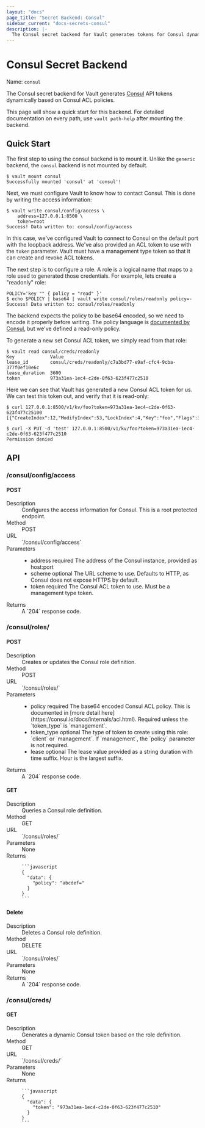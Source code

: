 ```yaml
---
layout: "docs"
page_title: "Secret Backend: Consul"
sidebar_current: "docs-secrets-consul"
description: |-
  The Consul secret backend for Vault generates tokens for Consul dynamically.
---
```


# Consul Secret Backend

Name: `consul`

The Consul secret backend for Vault generates
[Consul](http://consul.io)
API tokens dynamically based on Consul ACL policies.

This page will show a quick start for this backend. For detailed documentation
on every path, use `vault path-help` after mounting the backend.

## Quick Start

The first step to using the consul backend is to mount it.
Unlike the `generic` backend, the `consul` backend is not mounted by default.

```
$ vault mount consul
Successfully mounted 'consul' at 'consul'!
```

Next, we must configure Vault to know how to contact Consul.
This is done by writing the access information:

```
$ vault write consul/config/access \
    address=127.0.0.1:8500 \
    token=root
Success! Data written to: consul/config/access
```

In this case, we've configured Vault to connect to Consul
on the default port with the loopback address. We've also provided
an ACL token to use with the `token` parameter. Vault must have a management
type token so that it can create and revoke ACL tokens.

The next step is to configure a role. A role is a logical name that maps
to a role used to generated those credentials. For example, lets create
a "readonly" role:

```
POLICY='key "" { policy = "read" }'
$ echo $POLICY | base64 | vault write consul/roles/readonly policy=-
Success! Data written to: consul/roles/readonly
```

The backend expects the policy to be base64 encoded, so we need to encode
it properly before writing. The policy language is
[documented by Consul](https://consul.io/docs/internals/acl.html), but we've defined a read-only policy.

To generate a new set Consul ACL token, we simply read from that role:

```
$ vault read consul/creds/readonly
Key           	Value
lease_id      	consul/creds/readonly/c7a3bd77-e9af-cfc4-9cba-377f0ef10e6c
lease_duration	3600
token         	973a31ea-1ec4-c2de-0f63-623f477c2510
```

Here we can see that Vault has generated a new Consul ACL token for us.
We can test this token out, and verify that it is read-only:

```
$ curl 127.0.0.1:8500/v1/kv/foo?token=973a31ea-1ec4-c2de-0f63-623f477c25100
[{"CreateIndex":12,"ModifyIndex":53,"LockIndex":4,"Key":"foo","Flags":3304740253564472344,"Value":"YmF6"}]

$ curl -X PUT -d 'test' 127.0.0.1:8500/v1/kv/foo?token=973a31ea-1ec4-c2de-0f63-623f477c2510
Permission denied
```

## API

### /consul/config/access
#### POST

<dl class="api">
  <dt>Description</dt>
  <dd>
    Configures the access information for Consul.
    This is a root protected endpoint.
  </dd>

  <dt>Method</dt>
  <dd>POST</dd>

  <dt>URL</dt>
  <dd>`/consul/config/access`</dd>

  <dt>Parameters</dt>
  <dd>
    <ul>
      <li>
        <span class="param">address</span>
        <span class="param-flags">required</span>
        The address of the Consul instance, provided as host:port
      </li>
      <li>
        <span class="param">scheme</span>
        <span class="param-flags">optional</span>
        The URL scheme to use. Defaults to HTTP, as Consul does not expose HTTPS by default.
      </li>
      <li>
        <span class="param">token</span>
        <span class="param-flags">required</span>
        The Consul ACL token to use. Must be a management type token.
      </li>
    </ul>
  </dd>

  <dt>Returns</dt>
  <dd>
    A `204` response code.
  </dd>
</dl>

### /consul/roles/
#### POST

<dl class="api">
  <dt>Description</dt>
  <dd>
    Creates or updates the Consul role definition.
  </dd>

  <dt>Method</dt>
  <dd>POST</dd>

  <dt>URL</dt>
  <dd>`/consul/roles/<name>`</dd>

  <dt>Parameters</dt>
  <dd>
    <ul>
      <li>
        <span class="param">policy</span>
        <span class="param-flags">required</span>
        The base64 encoded Consul ACL policy. This is documented in [more
        detail here](https://consul.io/docs/internals/acl.html). Required
        unless the `token_type` is `management`.
      </li>
      <li>
        <span class="param">token_type</span>
        <span class="param-flags">optional</span>
        The type of token to create using this role: `client` or `management`.
        If `management`, the `policy` parameter is not required.
      </li>
      <li>
        <span class="param">lease</span>
        <span class="param-flags">optional</span>
        The lease value provided as a string duration with time suffix. Hour is
        the largest suffix.
      </li>
    </ul>
  </dd>

  <dt>Returns</dt>
  <dd>
    A `204` response code.
  </dd>
</dl>

#### GET

<dl class="api">
  <dt>Description</dt>
  <dd>
    Queries a Consul role definition.
  </dd>

  <dt>Method</dt>
  <dd>GET</dd>

  <dt>URL</dt>
  <dd>`/consul/roles/<name>`</dd>

  <dt>Parameters</dt>
  <dd>
     None
  </dd>

  <dt>Returns</dt>
  <dd>

    ```javascript
    {
      "data": {
        "policy": "abcdef="
      }
    }
    ```

  </dd>
</dl>

#### Delete

<dl class="api">
  <dt>Description</dt>
  <dd>
    Deletes a Consul role definition.
  </dd>

  <dt>Method</dt>
  <dd>DELETE</dd>

  <dt>URL</dt>
  <dd>`/consul/roles/<name>`</dd>

  <dt>Parameters</dt>
  <dd>
     None
  </dd>

  <dt>Returns</dt>
  <dd>
    A `204` response code.
  </dd>
</dl>

### /consul/creds/
#### GET

<dl class="api">
  <dt>Description</dt>
  <dd>
    Generates a dynamic Consul token based on the role definition.
  </dd>

  <dt>Method</dt>
  <dd>GET</dd>

  <dt>URL</dt>
  <dd>`/consul/creds/<name>`</dd>

  <dt>Parameters</dt>
  <dd>
     None
  </dd>

  <dt>Returns</dt>
  <dd>

    ```javascript
    {
      "data": {
        "token": "973a31ea-1ec4-c2de-0f63-623f477c2510"
      }
    }
    ```

  </dd>
</dl>


